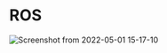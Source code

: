 # ROS
![Screenshot from 2022-05-01 15-17-10](https://user-images.githubusercontent.com/81356543/166137965-b14f5772-5dee-4c39-94a3-36f25a468ec2.png)
